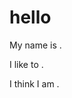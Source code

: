 # hello
My name is <Chew Yong Zhang->.

I like to <play piano->.

I think I am <going to succeed this time->.
